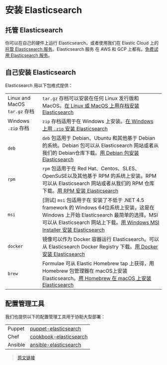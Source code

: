 # 安装 Elasticsearch

## 托管 Elasticsearch

你可以在自己的硬件上运行 Elasticsearch，或者使用我们在 Elastic Cloud 上的[托管 Elasticsearch 服务](https://www.elastic.co/cloud/elasticsearch-service)。Elasticsearch 服务 在 AWS 和 GCP 上都有。[免费试用 Elasticsearch 服务](https://www.elastic.co/cloud/elasticsearch-service/signup?baymax=docs-body&elektra=docs)。

## 自己安装 Elasticsearch

Elasticsearch 用以下包格式提供：

| | |
|:--|:--|
|Linux and MacOS `tar.gz` 存档|`tar.gz` 存档可以安装在任何 Linux 发行版和 MacOS。[在 Linux 或 MacOS 上用存档安装 Elasticsearch](/set_up_elasticsearch/installing_elasticsearch/linux)|
|Windows `.zip` 存档|`zip` 存档适用于在 Windows 上安装。[在 Windows 上用 `.zip` 安装 Elasticsearch](/set_up_elasticsearch/installing_elasticsearch/windows)|
|`deb`|`deb` 包适用于 Debian、Ubuntu 和其他基于 Debian 的系统。Debian 包可以从 Elasticsearch 网站或者从我们的 Debian仓库下载。[用 Debian 包安装 Elasticsearch](/set_up_elasticsearch/installing_elasticsearch/debian)|
|`rpm`|`rpm` 包适用于在 Red Hat、Centos、SLES、OpenSuSE以及其他基于 RPM 的系统上安装。RPM 可以从 Elasticsearch 网站或者从我们的 RPM 仓库下载。[用 RPM 安装 Elasticsearch](/set_up_elasticsearch/installing_elasticsearch/rpm)|
|`msi`|[测试] `msi` 包适用于在 安装了不低于 .NET 4.5 framework 的 Windows 64位系统上安装，这是在 Windows 上开始 Elasticsearch 最简单的选择。MSI 可以从 Elasticsearch 网站上下载。[用 Windows MSI Installer 安装 Elasticsearch](/set_up_elasticsearch/installing_elasticsearch/windows)|
|`docker`|镜像可以作为 Docker 容器运行 Elasticsearch。可以从 Elasticsearch Docker Registry 下载。[用 Docker 安装 Elasticsearch](/set_up_elasticsearch/installing_elasticsearch/docker)|
|`brew`|Formulae 可从 Elastic Homebrew tap 上获得，用 Homebrew 包管理器在 macOS上安装 Elasticsearch。[用 Homebrew 在 macOS 上安装 Elasticsearch](/set_up_elasticsearch/installing_elasticsearch/brew)|

## 配置管理工具

我们也提供以下的配置管理工具用于协助大型部署：

| | |
|:--|:--|
|Puppet| [puppet-elasticsearch](https://github.com/elastic/puppet-elasticsearch)|
|Chef| [cookbook-elasticsearch](https://github.com/elastic/cookbook-elasticsearch)|
|Ansible| [ansible-elasticsearch](https://github.com/elastic/ansible-elasticsearch)|

> [原文链接](https://www.elastic.co/guide/en/elasticsearch/reference/current/install-elasticsearch.html)
